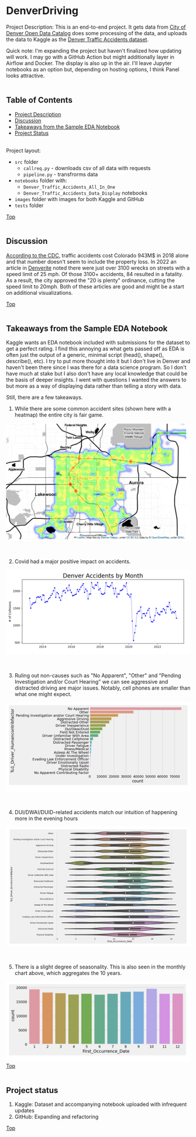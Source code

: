 # DenverDriving
Project Description: This is an end-to-end project. It gets data from [City of Denver Open Data Catalog](http://data.denvergov.org) does some processing of the data, and uploads the data to Kaggle as the [Denver Traffic Accidents dataset](https://www.kaggle.com/datasets/hrokrin/denver-traffic-accidents).

Quick note: I'm expanding the project but haven't finalized how updating will work. I may go with a GitHub Action but might additionally layer in Airflow and Docker. The display is also up in the air. I'll leave Jupyter notebooks as an option but, depending on hosting options, I think Panel looks attractive.
<br><br> 

## Table of Contents
- [Project Description](#project-description)
- [Discussion](#discussion)
- [Takeaways from the Sample EDA Notebook ](#takeaways-from-the-sample-eda-notebook)
- [Project Status](#project-status)
<br><br> 

Project layout: 
 -  `src` folder 
    - `callreq.py` - downloads csv of all data with requests
    - `pipeline.py` - transfrorms data
 - `notebooks` folder with:
   - `Denver_Traffic_Accidents_All_In_One` 
   - `Denver_Traffic_Accidents_Data_Display` notebooks
 - `images` folder with images for both Kaggle and GitHub
 - `tests` folder   
   
[Top ](#table-of-contents)
<br><br> 

## Discussion
[According to the CDC](https://www.cdc.gov/transportationsafety/pdf/statecosts/2020/CDC-Cost-of-Crash-Deaths-Fact-Sheets_Colorado.pdf), traffic accidents cost Colorado 943M$ in 2018 alone and that number doesn't seem to include the property loss. In 2022 an article in [Denverite](https://denverite.com/2022/01/14/so-how-many-traffic-accidents-occured-on-denvers-neighborhood-streets-in-2021-this-many/) noted there were just over 3100 wrecks on streets with a speed limit of 25 mph. Of those 3100+ accidents, 84 resulted in a fatality. As a result, the city approved the "20 is plenty" ordinance, cutting the speed limit to 20mph. Both of these articles are good and might be a start on additional visualizations.

[Top ](#table-of-contents)
<br><br>

## Takeaways from the Sample EDA Notebook 
Kaggle wants an EDA notebook included with submissions for the dataset to get a perfect rating. I find this annoying as what gets passed off as EDA is often just the output of a generic, minimal script (head(), shape(), describe(), etc). I try to put more thought into it but I don't live in Denver and haven't been there since I was there for a data science program. So I don't have much at stake but I also don't have any local knowledge that could be the basis of deeper insights. I went with questions I wanted the answers to but more as a way of displaying data rather than telling a story with data.  

Still, there are a few takeaways.

1. While there are some common accident sites (shown here with a heatmap) the entire city is fair game.

![all Denver accidents over the last 10 years](images/GreaterDenver.png "All Denver accidents over the last 10 years")

<br>

2. Covid had a major positive impact on accidents.

![all Denver accidents over the last 10 years](images/AccidentsByMonth.png "All Denver accidents Accidents by month")

<br>

3. Ruling out non-causes such as "No Apparent", "Other" and "Pending Investigation and/or Court Hearing" we can see aggressive and distracted driving are major issues. Notably, cell phones are smaller than what one might expect.

![Accidents by Factor](images/AccidentsByFactor.png "Accidents by Factor")

<br>

4. DUI/DWAI/DUID-related accidents match our intuition of happening more in the evening hours

![all Denver accidents over the last 10 years](images/CauseTime.png "Accident by Cause of the Hours of the Day")


<br>

 5. There is a slight degree of seasonality. This is also seen in the monthly chart above, which aggregates the 10 years.

![Slight seasonality present](images/Seasonality.png "Slight seasonality present")
[Top ](#table-of-contents)
<br><br>

## Project status
1. Kaggle: Dataset and accompanying notebook uploaded with infrequent updates
2. GitHub: Expanding and refactoring

[Top ](#table-of-contents)
